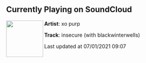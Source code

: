 ## Currently Playing on SoundCloud

[<img align="left" width="100" src="https://i1.sndcdn.com/artworks-Mpvj2WzpKdJmpcSI-RCVtDg-t500x500.jpg">](https://soundcloud.com/xopurp/insecure)

**Artist**: xo purp 

**Track**: insecure (with blackwinterwells)

Last updated at 07/01/2021 09:07

